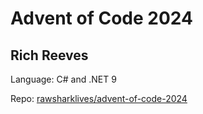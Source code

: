 # Advent of Code 2024
## Rich Reeves

Language: C# and .NET 9

Repo: [rawsharklives/advent-of-code-2024](https://github.com/rawsharklives/advent-of-code-2024)